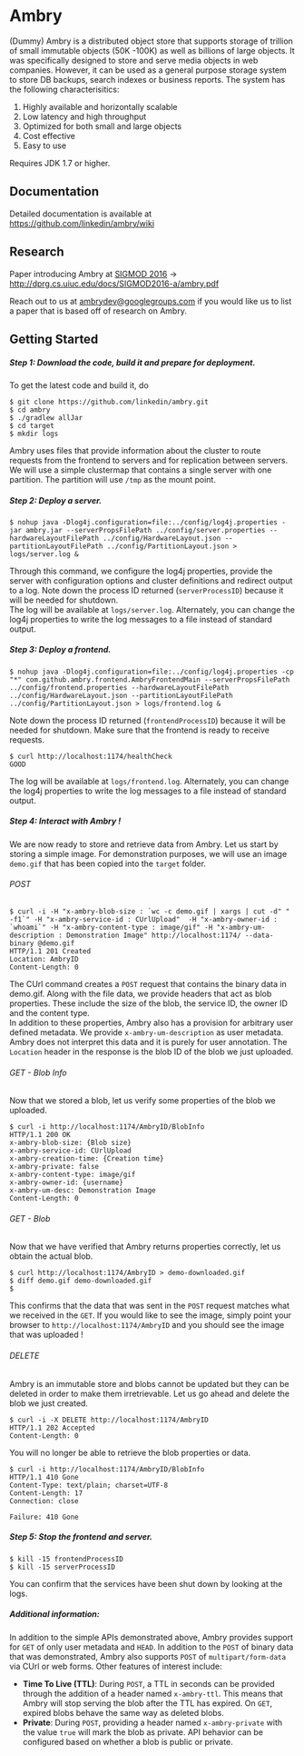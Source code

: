# Ambry
(Dummy)
Ambry is a distributed object store that supports storage of trillion of small immutable objects (50K -100K) as well as billions of large objects. It was specifically designed to store and serve media objects in web companies. However, it can be used as a general purpose storage system to store DB backups, search indexes or business reports. The system has the following characterisitics: 

1. Highly available and horizontally scalable
2. Low latency and high throughput
3. Optimized for both small and large objects
4. Cost effective
5. Easy to use

Requires JDK 1.7 or higher.
## Documentation
Detailed documentation is available at https://github.com/linkedin/ambry/wiki

## Research
Paper introducing Ambry at [SIGMOD 2016](http://sigmod2016.org/) -> http://dprg.cs.uiuc.edu/docs/SIGMOD2016-a/ambry.pdf

Reach out to us at ambrydev@googlegroups.com if you would like us to list a paper that is based off of research on Ambry.

## Getting Started
##### Step 1: Download the code, build it and prepare for deployment.
To get the latest code and build it, do

    $ git clone https://github.com/linkedin/ambry.git 
    $ cd ambry
    $ ./gradlew allJar
    $ cd target
    $ mkdir logs
Ambry uses files that provide information about the cluster to route requests from the frontend to servers and for replication between servers. We will use a simple clustermap that contains a single server with one partition. The partition will use `/tmp` as the mount point.
##### Step 2: Deploy a server.
    $ nohup java -Dlog4j.configuration=file:../config/log4j.properties -jar ambry.jar --serverPropsFilePath ../config/server.properties --hardwareLayoutFilePath ../config/HardwareLayout.json --partitionLayoutFilePath ../config/PartitionLayout.json > logs/server.log &

Through this command, we configure the log4j properties, provide the server with configuration options and cluster definitions and redirect output to a log. Note down the process ID returned (`serverProcessID`) because it will be needed for shutdown.  
The log will be available at `logs/server.log`. Alternately, you can change the log4j properties to write the log messages to a file instead of standard output.
##### Step 3: Deploy a frontend.
    $ nohup java -Dlog4j.configuration=file:../config/log4j.properties -cp "*" com.github.ambry.frontend.AmbryFrontendMain --serverPropsFilePath ../config/frontend.properties --hardwareLayoutFilePath ../config/HardwareLayout.json --partitionLayoutFilePath ../config/PartitionLayout.json > logs/frontend.log &

Note down the process ID returned (`frontendProcessID`) because it will be needed for shutdown. Make sure that the frontend is ready to receive requests.

    $ curl http://localhost:1174/healthCheck
    GOOD
The log will be available at `logs/frontend.log`. Alternately, you can change the log4j properties to write the log messages to a file instead of standard output.
##### Step 4: Interact with Ambry !
We are now ready to store and retrieve data from Ambry. Let us start by storing a simple image. For demonstration purposes, we will use an image `demo.gif` that has been copied into the `target` folder.
###### POST
    $ curl -i -H "x-ambry-blob-size : `wc -c demo.gif | xargs | cut -d" " -f1`" -H "x-ambry-service-id : CUrlUpload"  -H "x-ambry-owner-id : `whoami`" -H "x-ambry-content-type : image/gif" -H "x-ambry-um-description : Demonstration Image" http://localhost:1174/ --data-binary @demo.gif
    HTTP/1.1 201 Created
    Location: AmbryID
    Content-Length: 0
The CUrl command creates a `POST` request that contains the binary data in demo.gif. Along with the file data, we provide headers that act as blob properties. These include the size of the blob, the service ID, the owner ID and the content type.  
In addition to these properties, Ambry also has a provision for arbitrary user defined metadata. We provide `x-ambry-um-description` as user metadata. Ambry does not interpret this data and it is purely for user annotation.
The `Location` header in the response is the blob ID of the blob we just uploaded.
###### GET - Blob Info
Now that we stored a blob, let us verify some properties of the blob we uploaded.

    $ curl -i http://localhost:1174/AmbryID/BlobInfo
    HTTP/1.1 200 OK
    x-ambry-blob-size: {Blob size}
    x-ambry-service-id: CUrlUpload
    x-ambry-creation-time: {Creation time}
    x-ambry-private: false
    x-ambry-content-type: image/gif
    x-ambry-owner-id: {username}
    x-ambry-um-desc: Demonstration Image
    Content-Length: 0
###### GET - Blob
Now that we have verified that Ambry returns properties correctly, let us obtain the actual blob.

    $ curl http://localhost:1174/AmbryID > demo-downloaded.gif
    $ diff demo.gif demo-downloaded.gif 
    $
This confirms that the data that was sent in the `POST` request matches what we received in the `GET`. If you would like to see the image, simply point your browser to `http://localhost:1174/AmbryID` and you should see the image that was uploaded !
###### DELETE
Ambry is an immutable store and blobs cannot be updated but they can be deleted in order to make them irretrievable. Let us go ahead and delete the blob we just created.

    $ curl -i -X DELETE http://localhost:1174/AmbryID
    HTTP/1.1 202 Accepted
    Content-Length: 0
You will no longer be able to retrieve the blob properties or data.

    $ curl -i http://localhost:1174/AmbryID/BlobInfo
    HTTP/1.1 410 Gone
    Content-Type: text/plain; charset=UTF-8
    Content-Length: 17
    Connection: close

    Failure: 410 Gone
##### Step 5: Stop the frontend and server.
    $ kill -15 frontendProcessID
    $ kill -15 serverProcessID
You can confirm that the services have been shut down by looking at the logs.
##### Additional information:
In addition to the simple APIs demonstrated above, Ambry provides support for `GET` of only user metadata and `HEAD`. In addition to the `POST` of binary data that was demonstrated, Ambry also supports `POST` of `multipart/form-data` via CUrl or web forms.
Other features of interest include:
* **Time To Live (TTL)**: During `POST`, a TTL in seconds can be provided through the addition of a header named `x-ambry-ttl`. This means that Ambry will stop serving the blob after the TTL has expired. On `GET`, expired blobs behave the same way as deleted blobs.
* **Private**: During `POST`, providing a header named `x-ambry-private` with the value `true` will mark the blob as private. API behavior can be configured based on whether a blob is public or private.


